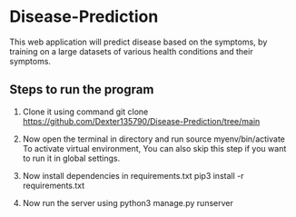 # Disease-Prediction

This web application will predict disease based on the symptoms, by training on a large datasets of various health conditions and their symptoms.

## Steps to run the program

1. Clone it using command
   git clone https://github.com/Dexter135790/Disease-Prediction/tree/main

2. Now open the terminal in directory and run
   source myenv/bin/activate
   To activate virtual environment, You can also skip this step if you want to run it in global settings.

3. Now install dependencies in requirements.txt
   pip3 install -r requirements.txt

4. Now run the server using
   python3 manage.py runserver
   
